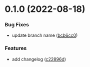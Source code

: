 # 0.1.0 (2022-08-18)


### Bug Fixes

* update branch name ([bcb6cc0](https://github.com/janek-primary/greetings-ci/commit/bcb6cc002504a0c9d70ca0039c6c8e7a3e97e16f))


### Features

* add changelog ([c22896d](https://github.com/janek-primary/greetings-ci/commit/c22896d587dd169e0d2a1c1d2c389d9db6d9aad7))



